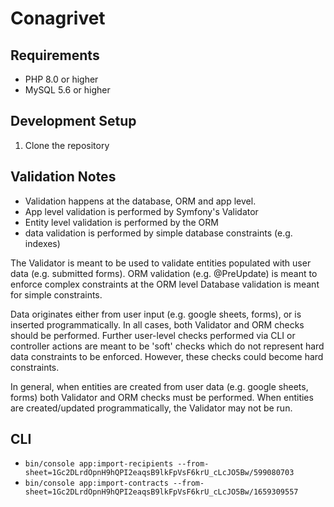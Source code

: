 Conagrivet
======================

## Requirements
- PHP 8.0 or higher
- MySQL 5.6 or higher

## Development Setup
1. Clone the repository


## Validation Notes
- Validation happens at the database, ORM and app level.
- App level validation is performed by Symfony's Validator
- Entity level validation is performed by the ORM
- data validation is performed by simple database constraints (e.g. indexes)

The Validator is meant to be used to validate entities populated with user data (e.g. submitted forms).
ORM validation (e.g. @PreUpdate) is meant to enforce complex constraints at the ORM level
Database validation is meant for simple constraints.

Data originates either from user input (e.g. google sheets, forms), or is inserted programmatically.
In all cases, both Validator and ORM checks should be performed.
Further user-level checks performed via CLI or controller actions are meant to be 'soft' checks which do not
represent hard data constraints to be enforced. However, these checks could become hard constraints.

In general, when entities are created from user data (e.g. google sheets, forms) both Validator and ORM checks
must be performed. When entities are created/updated programmatically, the Validator may not be run.

## CLI
- `bin/console app:import-recipients --from-sheet=1Gc2DLrdOpnH9hQPI2eaqsB9lkFpVsF6krU_cLcJO5Bw/599080703`
- `bin/console app:import-contracts --from-sheet=1Gc2DLrdOpnH9hQPI2eaqsB9lkFpVsF6krU_cLcJO5Bw/1659309557` 
